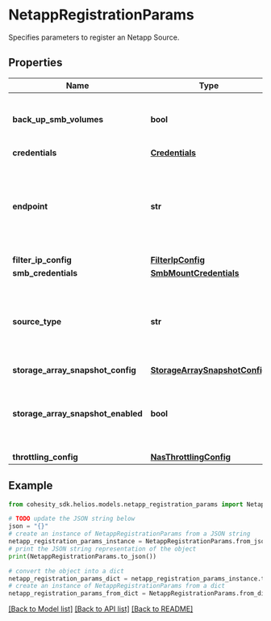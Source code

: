 # NetappRegistrationParams

Specifies parameters to register an Netapp Source.

## Properties

Name | Type | Description | Notes
------------ | ------------- | ------------- | -------------
**back_up_smb_volumes** | **bool** | Specifies whether or not to back up SMB Volumes. | [optional] 
**credentials** | [**Credentials**](Credentials.md) |  | 
**endpoint** | **str** | Specifies the Hostname or IP Address Endpoint for the Netapp Source. | 
**filter_ip_config** | [**FilterIpConfig**](FilterIpConfig.md) |  | [optional] 
**smb_credentials** | [**SmbMountCredentials**](SmbMountCredentials.md) |  | [optional] 
**source_type** | **str** | Specifies the Netapp source type. Can be either kCluster or kVServer (SVM). | 
**storage_array_snapshot_config** | [**StorageArraySnapshotConfig**](StorageArraySnapshotConfig.md) |  | [optional] 
**storage_array_snapshot_enabled** | **bool** | Specifies if storage array snapshot is enabled or not in the Source. | [optional] 
**throttling_config** | [**NasThrottlingConfig**](NasThrottlingConfig.md) |  | [optional] 

## Example

```python
from cohesity_sdk.helios.models.netapp_registration_params import NetappRegistrationParams

# TODO update the JSON string below
json = "{}"
# create an instance of NetappRegistrationParams from a JSON string
netapp_registration_params_instance = NetappRegistrationParams.from_json(json)
# print the JSON string representation of the object
print(NetappRegistrationParams.to_json())

# convert the object into a dict
netapp_registration_params_dict = netapp_registration_params_instance.to_dict()
# create an instance of NetappRegistrationParams from a dict
netapp_registration_params_from_dict = NetappRegistrationParams.from_dict(netapp_registration_params_dict)
```
[[Back to Model list]](../README.md#documentation-for-models) [[Back to API list]](../README.md#documentation-for-api-endpoints) [[Back to README]](../README.md)


